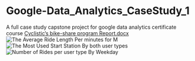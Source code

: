 # Google-Data_Analytics_CaseStudy_1
A full case study capstone project for google data analytics certificate course
[Cyclistic’s bike-share program Report.docx](https://github.com/salahabdulhamid/Google-Data_Analytics_CaseStudy_1/files/7891013/Cyclistic.s.bike-share.program.Report.docx)
![The Average Ride Length Per minutes for M](https://user-images.githubusercontent.com/72468395/149984684-50890e7f-2737-4498-a6cf-660a59a7ff0e.PNG)
![The Most Used Start Station By both user types](https://user-images.githubusercontent.com/72468395/149984695-41b4f1bb-046d-4016-b407-0e0d88bdcc4a.png)
![Number of Rides per user type By Weekday](https://user-images.githubusercontent.com/72468395/149984698-a2c1d232-41b1-48a2-bfa3-f101f3a4417e.png)
